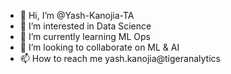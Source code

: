 - 👋 Hi, I’m @Yash-Kanojia-TA
- 👀 I’m interested in Data Science
- 🌱 I’m currently learning ML Ops
- 💞️ I’m looking to collaborate on ML & AI
- 📫 How to reach me yash.kanojia@tigeranalytics

<!---
Yash-Kanojia-TA/Yash-Kanojia-TA is a ✨ special ✨ repository because its `README.md` (this file) appears on your GitHub profile.
You can click the Preview link to take a look at your changes.
--->
